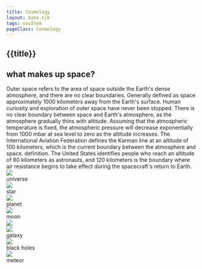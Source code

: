 ```yaml
---
title: Cosmology
layout: base.njk
tags: navItem
pageClass: Cosmology
---
```

## {{title}}
<section class="bio">
<h2>what makes up space?</h2>
Outer space refers to the area of ​​space outside the Earth's dense atmosphere, and there are no clear boundaries. Generally defined as space approximately 1000 kilometers away from the Earth's surface. Human curiosity and exploration of outer space have never been stopped. There is no clear boundary between space and Earth's atmosphere, as the atmosphere gradually thins with altitude. Assuming that the atmospheric temperature is fixed, the atmospheric pressure will decrease exponentially from 1000 mbar at sea level to zero as the altitude increases. The International Aviation Federation defines the Karman line at an altitude of 100 kilometers, which is the current boundary between the atmosphere and space. definition. The United States identifies people who reach an altitude of 80 kilometers as astronauts, and 120 kilometers is the boundary where air resistance begins to take effect during the spacecraft's return to Earth.
</section>
<section class="grid3">
<div class="object">
<img src="/images/universe.jpeg"><br>
universe
</div>
<div class="object">
<img src="/images/star.jpeg"><br>
star
</div>
<div class="object">
<img src="/images/jupiter.jpeg"><br>
planet
</div>
<div class="object">
<img src="/images/moon.jpeg"><br>
moon
</div>
</section>

<section class="grid3">
<div class="object">
<img src="/"><br>

</div>
<div class="object">
<img src="/images/galaxy.jpeg"><br>
galaxy
</div>
<div class="object">
<img src="/images/blackhole.jpeg"><br>
black holes
</div>
<div class="object">
<img src="/images/meteor.png"><br>
meteor
</div>
</section>
